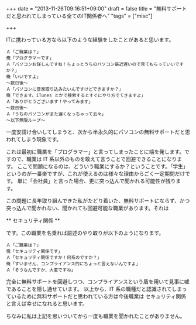 +++
date = "2013-11-26T09:16:51+09:00"
draft = false
title = "無料サポートだと思われてしまっている全てのIT関係者へ"
"tags" = ["misc"]

+++

ITに携わっている方なら以下のような経験をしたことがあると思います。

```
Ａ「ご職業は？」
俺「プログラマーです」
Ａ「パソコンお詳しんですね！ちょっとうちのパソコン最近遅いので見てもらっていいですか？」
俺「いいですよ」
〜数日後〜
Ａ「パソコンに音楽取り込みたいんですけどできますか？」
俺「できます。iTunes とかで検索するとすぐにやり方でてきますよ」
Ａ「ありがとうございます！やってみます」
〜数日後〜
Ａ「うちのパソコンがまた遅くなっちゃって云々」
〜以下無限ループ〜
```

一度安請け合いしてしまうと、次から半永久的にパソコンの無料サポートだと思われてしまう現象です。

これは最初に職業を「プログラマー」と言ってしまったことに端を発します。ですので、職業は IT 系以外のものを敢えて言うことで回避できることになります。
ここで問題になるのは、どういう職業にするか？ということです。「学生」というのが一番楽ですが、これが使えるのは様々な理由からごく一定期間だけです。
単に「会社員」と言った場合、更に突っ込んで聞かれる可能性が残ります。

この問題に長年取り組んできた私がたどり着いた、無料サポートにならず、かつ突っ込んで聞かれない、聞かれても回避可能な職業があります。それは

** セキュリティ関係 **

です。この職業を名乗れば前述のやり取りが以下のようになります。

```
Ａ「ご職業は？」
俺「セキュリティ関係です」
Ａ「セキュリティ関係ですか！何系のですか？」
俺「すいません、コンプライアンス的にちょっと言えないんですよ」
Ａ「そうなんですか、大変ですね」
```

完全に無料サポートを回避しつつ、コンプライアンスという盾を用いて見事に嘘であることを隠し通せています。
以上から、IT 系の職種だと認識されてしまっているために無料サポートだと思われている方は今後職業は セキュリティ関係 と言えば幸せになれると思います。

ちなみに私は上記を思いついてから一度も職業を聞かれたことがありません。
